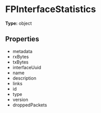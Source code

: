 # FPInterfaceStatistics


**Type:** object

## Properties
* metadata
* rxBytes
* txBytes
* interfaceUuid
* name
* description
* links
* id
* type
* version
* droppedPackets
